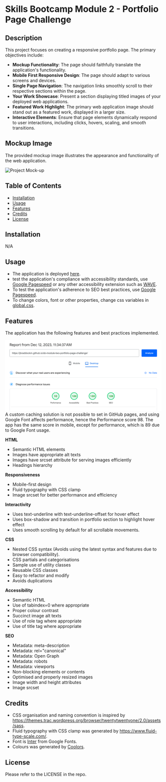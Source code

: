 # Skills Bootcamp Module 2 - Portfolio Page Challenge

## Description

This project focuses on creating a responsive portfolio page. The primary objectives include:

* **Mockup Functionality**: The page should faithfully translate the application's functionality.
* **Mobile First Responsive Design**: The page should adapt to various screens and devices.
* **Single Page Navigation**: The navigation links smoothly scroll to their respective sections within the page.
* **Your Work Showcase**: Present a section displaying titled images of your deployed web applications.
* **Featured Work Highlight**: The primary web application image should stand out as a featured work, displayed in a larger size.
* **Interactive Elements**: Ensure that page elements dynamically respond to user interactions, including clicks, hovers, scaling, and smooth transitions.
## Mockup Image

The provided mockup image illustrates the appearance and functionality of the web application.

![Project Mock-up ](01-css-challenge-demo.gif)

## Table of Contents
* [Installation](#installation)
* [Usage](#usage)
* [Features](#features)
* [Credits](#credits)
* [License](#license)
## Installation
N/A
## Usage
* The application is deployed [here](https://jbraddockm.github.io/sb-module-two-portfolio-page-challenge/).
* test the application's compliance with accessibility standards, use [Google Pagespeed](https://pagespeed.web.dev/) or any other accessibility extension such as [WAVE](https://wave.webaim.org/).
* To test the application's adherence to SEO best practices, use [Google Pagespeed](https://pagespeed.web.dev/).
* To change colors, font or other properties, change css variables in [global.css](assets/css/01-settings/global.css).

## Features
The application has the following features and best practices implemented.

![Google Pagespeed Score](google-pagespeed-insights-result.png)
A custom caching solution is not possible to set in GitHub pages, and using Google Font affects performance, hence the Performance score 98.
The app has the same score in mobile, except for performance, which is 89 due to Google Font usage.

**HTML**
* Semantic HTML elements
* Images have appropriate alt texts
* Images have srcset attribute for serving images efficiently
* Headings hierarchy

**Responsiveness**
* Mobile-first design
* Fluid typography with CSS clamp
* Image srcset for better performance and efficiency

**Interactivity**
* Uses text-underline with text-underline-offset for hover effect
* Uses box-shadow and transition in portfolio section to highlight hover effect
* Uses smooth scrolling by default for all scrollable movements.

**CSS**
* Nested CSS syntax (Avoids using the latest syntax and features due to browser compatibility).
* CSS partials and categorisations
* Sample use of utility classes
* Reusable CSS classes
* Easy to refactor and modify
* Avoids duplications

**Accessibility**
* Semantic HTML
* Use of tabindex=0 where appropriate
* Proper colour contrast
* Succinct image alt texts
* Use of role tag where appropriate
* Use of title tag where appropriate

**SEO**
* Metadata: meta-description
* Metadata: rel="canonical"
* Metadata: Open Graph
* Metadata: robots
* Metadata: viewports
* Non-blocking elements or contents
* Optimised and properly resized images
* Image width and height attributes
* Image srcset

## Credits
* CSS organisation and naming convention is inspired by https://themes.trac.wordpress.org/browser/twentytwentyone/2.0/assets/sass.
* Fluid typography with CSS clamp was generated by https://www.fluid-type-scale.com/.
* Font is [Inter](https://fonts.google.com/specimen/Inter) from Google Fonts.
* Colours was generated by [Coolors](https://coolors.co/fffcf2-ccc5b9-403d39-252422-eb5e28).
## License
Please refer to the LICENSE in the repo.



